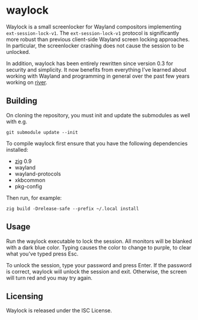 # waylock

Waylock is a small screenlocker for Wayland compositors implementing
`ext-session-lock-v1`. The `ext-session-lock-v1` protocol is significantly
more robust than previous client-side Wayland screen locking approaches. In
particular, the screenlocker crashing does not cause the session to be
unlocked.

In addition, waylock has been entirely rewritten since version 0.3 for security
and simplicity. It now benefits from everything I've learned about working
with Wayland and programming in general over the past few years working on
[river](https://github.com/riverwm/river).

## Building

On cloning the repository, you must init and update the submodules as well
with e.g.

```
git submodule update --init
```

To compile waylock first ensure that you have the following dependencies
installed:

- [zig](https://ziglang.org/download/) 0.9
- wayland
- wayland-protocols
- xkbcommon
- pkg-config

Then run, for example:

```
zig build -Drelease-safe --prefix ~/.local install
```

## Usage

Run the waylock executable to lock the session. All monitors will be blanked
with a dark blue color. Typing causes the color to change to purple, to
clear what you've typed press Esc.

To unlock the session, type your password and press Enter. If the password
is correct, waylock will unlock the session and exit. Otherwise, the screen
will turn red and you may try again.

## Licensing

Waylock is released under the ISC License.
